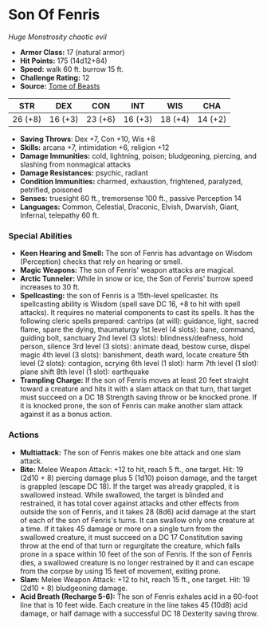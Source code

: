 # Son Of Fenris

*Huge* *Monstrosity* *chaotic evil*

- **Armor Class:** 17 (natural armor)
- **Hit Points:** 175 (14d12+84)
- **Speed:** walk 60 ft. burrow 15 ft.
- **Challenge Rating:** 12
- **Source:** [Tome of Beasts](https://koboldpress.com/kpstore/product/tome-of-beasts-for-5th-edition-print/)

| STR | DEX | CON | INT | WIS | CHA |
| --- | --- | --- | --- | --- | --- |
| 26 (+8) | 16 (+3) | 23 (+6) | 16 (+3) | 18 (+4) | 14 (+2) |

- **Saving Throws**: Dex +7, Con +10, Wis +8
- **Skills:** arcana +7, intimidation +6, religion +12
- **Damage Immunities:** cold, lightning, poison; bludgeoning, piercing, and slashing from nonmagical attacks
- **Damage Resistances:** psychic, radiant
- **Condition Immunities:** charmed, exhaustion, frightened, paralyzed, petrified, poisoned
- **Senses:** truesight 60 ft., tremorsense 100 ft., passive Perception 14
- **Languages:** Common, Celestial, Draconic, Elvish, Dwarvish, Giant, Infernal, telepathy 60 ft.
### Special Abilities
- **Keen Hearing and Smell:** The son of Fenris has advantage on Wisdom (Perception) checks that rely on hearing or smell.
- **Magic Weapons:** The son of Fenris' weapon attacks are magical.
- **Arctic Tunneler:** While in snow or ice, the Son of Fenris' burrow speed increases to 30 ft.
- **Spellcasting:** the son of Fenris is a 15th-level spellcaster. Its spellcasting ability is Wisdom (spell save DC 16, +8 to hit with spell attacks). It requires no material components to cast its spells. It has the following cleric spells prepared:  cantrips (at will): guidance, light, sacred flame, spare the dying, thaumaturgy  1st level (4 slots): bane, command, guiding bolt, sanctuary  2nd level (3 slots): blindness/deafness, hold person, silence  3rd level (3 slots): animate dead, bestow curse, dispel magic  4th level (3 slots): banishment, death ward, locate creature  5th level (2 slots): contagion, scrying  6th level (1 slot): harm  7th level (1 slot): plane shift  8th level (1 slot): earthquake
- **Trampling Charge:** If the son of Fenris moves at least 20 feet straight toward a creature and hits it with a slam attack on that turn, that target must succeed on a DC 18 Strength saving throw or be knocked prone. If it is knocked prone, the son of Fenris can make another slam attack against it as a bonus action.
### Actions
- **Multiattack:** The son of Fenris makes one bite attack and one slam attack.
- **Bite:** Melee Weapon Attack: +12 to hit, reach 5 ft., one target. Hit: 19 (2d10 + 8) piercing damage plus 5 (1d10) poison damage, and the target is grappled (escape DC 18). If the target was already grappled, it is swallowed instead. While swallowed, the target is blinded and restrained, it has total cover against attacks and other effects from outside the son of Fenris, and it takes 28 (8d6) acid damage at the start of each of the son of Fenris's turns. It can swallow only one creature at a time. If it takes 45 damage or more on a single turn from the swallowed creature, it must succeed on a DC 17 Constitution saving throw at the end of that turn or regurgitate the creature, which falls prone in a space within 10 feet of the son of Fenris. If the son of Fenris dies, a swallowed creature is no longer restrained by it and can escape from the corpse by using 15 feet of movement, exiting prone.
- **Slam:** Melee Weapon Attack: +12 to hit, reach 15 ft., one target. Hit: 19 (2d10 + 8) bludgeoning damage.
- **Acid Breath (Recharge 5-6):** The son of Fenris exhales acid in a 60-foot line that is 10 feet wide. Each creature in the line takes 45 (10d8) acid damage, or half damage with a successful DC 18 Dexterity saving throw.
